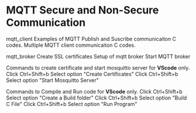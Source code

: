# MQTT Secure and Non-Secure Communication

mqtt_client
    Examples of MQTT Publish and Suscribe communicaiton C codes.
    Multiple MQTT client communicaiton C codes.

mqtt_broker
    Create SSL certificates
    Setup of mqtt broker
    Start MQTT broker

Commands to create certificate and start mosquitto server for **VScode** only.
    Click  Ctrl+Shift+b
    Select option "Create Certificates"
    Click  Ctrl+Shift+b
    Select option "Start Mosquitto Server"

Commands to Compile and Run code for **VScode** only.
    Click  Ctrl+Shift+b
    Select option "Create a Build folder"
    Click  Ctrl+Shift+b
    Select option "Build C File"
    Click  Ctrl+Shift+b
    Select option "Run Program"
